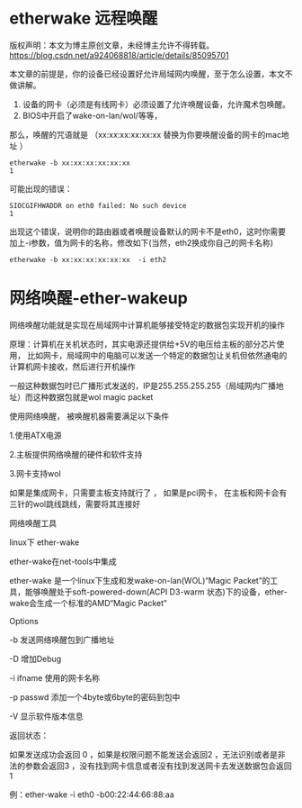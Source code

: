 # etherwake 远程唤醒

 版权声明：本文为博主原创文章，未经博主允许不得转载。 https://blog.csdn.net/a924068818/article/details/85095701

本文章的前提是，你的设备已经设置好允许局域网内唤醒，至于怎么设置，本文不做讲解。

1. 设备的网卡（必须是有线网卡）必须设置了允许唤醒设备，允许魔术包唤醒。
2. BIOS中开启了wake-on-lan/wol/等等，

那么，唤醒的咒语就是 （xx:xx:xx:xx:xx:xx 替换为你要唤醒设备的网卡的mac地址 ）

```
etherwake -b xx:xx:xx:xx:xx:xx 
1
```

可能出现的错误：

```
SIOCGIFHWADDR on eth0 failed: No such device
1
```

出现这个错误，说明你的路由器或者唤醒设备默认的网卡不是eth0，这时你需要加上-i参数，值为网卡的名称，修改如下(当然，eth2换成你自己的网卡名称)

```
etherwake -b xx:xx:xx:xx:xx:xx  -i eth2
```



# 网络唤醒-ether-wakeup

网络唤醒功能就是实现在局域网中计算机能够接受特定的数据包实现开机的操作

原理：计算机在关机状态时，其实电源还提供给+5V的电压给主板的部分芯片使用， 比如网卡，局域网中的电脑可以发送一个特定的数据包让关机但依然通电的计算机网卡接收，然后进行开机操作

一般这种数据包时已广播形式发送的，IP是255.255.255.255（局域网内广播地址）而这种数据包就是wol magic packet

使用网络唤醒， 被唤醒机器需要满足以下条件

1.使用ATX电源

2.主板提供网络唤醒的硬件和软件支持

3.网卡支持wol

如果是集成网卡，只需要主板支持就行了 ， 如果是pci网卡， 在主板和网卡会有三针的wol跳线跳线，需要将其连接好

网络唤醒工具

linux下 ether-wake

ether-wake在net-tools中集成

ether-wake 是一个linux下生成和发wake-on-lan(WOL)“Magic Packet”的工具，能够唤醒处于soft-powered-down(ACPI D3-warm 状态)下的设备，ether-wake会生成一个标准的AMD“Magic Packet"

Options

-b 发送网络唤醒包到广播地址

-D  增加Debug

-i ifname 使用的网卡名称

-p passwd 添加一个4byte或6byte的密码到包中

-V 显示软件版本信息

返回状态：

如果发送成功会返回 0 ，如果是权限问题不能发送会返回2 ，无法识别或者是非法的参数会返回3 ，没有找到网卡信息或者没有找到发送网卡去发送数据包会返回1

例：ether-wake -i eth0 -b00:22:44:66:88:aa